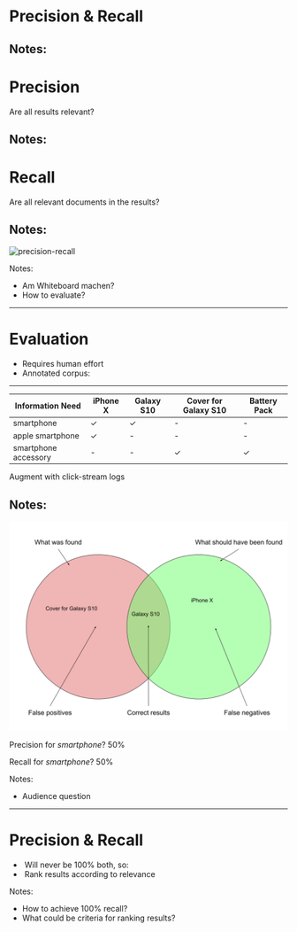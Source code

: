 # Precision & Recall

Notes:
---
# Precision

Are all results relevant?

Notes:
---
# Recall

Are all relevant documents in the results?

Notes:
---
![precision-recall](images/precision-recall.png)

Notes:
* Am Whiteboard machen?
* How to evaluate?
---
# Evaluation

* Requires human effort
* Annotated corpus:

----

| Information Need     | iPhone X | Galaxy S10 | Cover for Galaxy S10 | Battery Pack |
|----------------------|----------|------------|----------------------|--------------|
| smartphone           | ✓        | ✓          | -                    | -            |
| apple smartphone     | ✓        | -          | -                    | -            |
| smartphone accessory | -        | -          | ✓                    | ✓            |

Augment with click-stream logs

Notes:
---
&shy;<!-- .element: class="stretch" -->![precision-recall-example](images/Precision_Recall_Example.svg)

Precision for _smartphone_? <span>50%</span><!-- .element: class="fragment" -->

Recall for _smartphone_? <span>50%</span><!-- .element: class="fragment" -->

Notes:
* Audience question
---
# Precision & Recall

* &shy;<!-- .element: class="fragment" --> Will never be 100% both, so:
* &shy;<!-- .element: class="fragment" --> Rank results according to relevance

Notes:
* How to achieve 100% recall?
* What could be criteria for ranking results?
